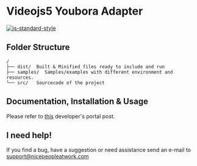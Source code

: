 # Videojs5 Youbora Adapter
[![js-standard-style](https://img.shields.io/badge/code%20style-standard-brightgreen.svg)](http://standardjs.com)

## Folder Structure
```
/
├── dist/  Built & Minified files ready to include and run
├── samples/  Samples/examples with different environment and resources.
└── src/   Sourcecode of the project
```

## Documentation, Installation & Usage
Please refer to [this](http://developer.nicepeopleatwork.com/plugins/integration/js-browser/videojs/) developer's portal post.

## I need help!
If you find a bug, have a suggestion or need assistance send an e-mail to <support@nicepeopleatwork.com>
